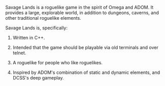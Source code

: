 Savage Lands is a roguelike game in the spirit of Omega and ADOM.  It provides a large, explorable world, in addition to dungeons, caverns, and other traditional roguelike elements.

Savage Lands is, specifically:

  1. Written in C++.
  
  2. Intended that the game should be playable via old terminals and
  over telnet.

  2. A roguelike for people who like roguelikes.

  3. Inspired by ADOM's combination of static and dynamic elements, and
  DCSS's deep gameplay.

